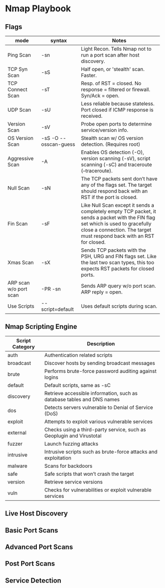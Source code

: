 # Nmap Playbook

## Flags
| mode | syntax | Notes |
| ---- | ------ | ----- |
| Ping Scan | -sn | Light Recon. Tells Nmap not to run a port scan after host discovery. |
| TCP Syn Scan | -sS | Half open, or 'stealth' scan. Faster. |
| TCP Connect Scan | -sT | Resp. of RST = closed. No response = filtered or firewall. Syn/Ack = open. |
| UDP Scan | -sU | Less reliable because stateless. Port closed if ICMP response is received. |
| Version Scan | -sV | Probe open ports to determine service/version info. |
| OS Version Scan | -sS -O --osscan-guess | Stealth scan w/ OS version detection. (Requires root) |
| Aggressive Scan | -A | Enables OS detection (-O), version scanning (-sV), script scanning (-sC) and traceroute (–traceroute). |
| Null Scan | -sN | The TCP packets sent don’t have any of the flags set. The target should respond back with an RST if the port is closed. |
| Fin Scan | -sF | Like Null Scan except it sends a completely empty TCP packet, it sends a packet with the FIN flag set which is used to gracefully close a connection. The target must respond back with an RST for closed. |
| Xmas Scan | -sX | Sends TCP packets with the PSH, URG and FIN flags set. Like the last two scan types, this too expects RST packets for closed ports. |
| ARP scan w/o port scan | -PR -sn | Sends ARP query w/o port scan. ARP reply = open. |
| Use Scripts | --script=default | Uses default scripts during scan. |

## Nmap Scripting Engine
| Script Category| Description |
| -------------- | ------------------- |
| auth | Authentication related scripts |
| broadcast | Discover hosts by sending broadcast messages |
| brute | Performs brute-force password auditing against logins |
| default | Default scripts, same as -sC |
| discovery | Retrieve accessible information, such as database tables and DNS names |
| dos | Detects servers vulnerable to Denial of Service (DoS) |
| exploit | Attempts to exploit various vulnerable services |
| external | Checks using a third-party service, such as Geoplugin and Virustotal |
| fuzzer | Launch fuzzing attacks |
| intrusive | Intrusive scripts such as brute-force attacks and exploitation |
| malware | Scans for backdoors |
| safe | Safe scripts that won’t crash the target |
| version | Retrieve service versions |
| vuln | Checks for vulnerabilities or exploit vulnerable services |

## Live Host Discovery

## Basic Port Scans

## Advanced Port Scans

## Post Port Scans

## Service Detection
